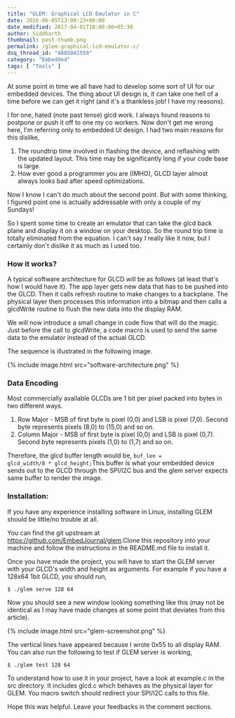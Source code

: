 ```yaml
---
title: "GLEM: Graphical LCD Emulator in C"
date: 2016-06-05T13:09:23+00:00
date_modified: 2017-04-01T10:00:00+05:30
author: Siddharth
thumbnail: post-thumb.png
permalink: /glem-graphical-lcd-emulator-c/
dsq_thread_id: "4885041559"
category: "Embedded"
tags: [ "Tools" ]
---
```


At some point in time we all have had to develop some sort of UI for our embedded devices. The thing about UI design is, it can take one hell of a time before we can get it right (and it's a thankless job! I have my reasons).

I for one, hated (note past tense) glcd work. I always found reasons to postpone or push it off to one my co workers. Now don't get me wrong here, I'm referring only to embedded UI design. I had two main reasons for this dislike,

  1. The roundtrip time involved in flashing the device, and reflashing with the updated layout. This time may be significantly long if your code base is large.
  2. How ever good a programmer you are (IMHO), GLCD layer almost always looks bad after speed optimizations.

Now I know I can't do much about the second point. But with some thinking, I figured point one is actually addressable with only a couple of my Sundays!

So I spent some time to create an emulator that can take the glcd back plane and display it on a window on your desktop. So the round trip time is totally eliminated from the equation. I can't say I really like it now, but I certainly don't dislike it as much as I used too.

### How it works?

A typical software architecture for GLCD will be as follows (at least that's how I would have it). The app layer gets new data that has to be pushed into the GLCD. Then it calls refresh routine to make changes to a backplane. The physical layer then processes this information into a  bitmap and then calls a glcdWrite routine to flush the new data into the display RAM.

We will now introduce a small change in code flow that will do the magic. Just before the call to glcdWrite, a code macro is used to send the same data to the emulator instead of the actual GLCD.

The sequence is illustrated in the following image.

{% include image.html src="software-architecture.png" %}

### Data Encoding

Most commercially available GLCDs are 1 bit per pixel packed into bytes in two different ways.

  1. Row Major - MSB of first byte is pixel (0,0) and LSB is pixel (7,0). Second byte represents pixels (8,0) to (15,0) and so on.
  2. Column Major - MSB of first byte is pixel (0,0) and LSB is pixel (0,7). Second byte represents pixels (1,0) to (1,7) and so on.

Therefore, the glcd buffer length would be, <code>buf_len = glcd_width/8 * glcd_height;</code>This buffer is what your embedded device sends out to the GLCD through the SPI/I2C bus and the glem server expects same buffer to render the image.

### Installation:

If you have any experience installing software in Linux, installing GLEM should be little/no trouble at all.

You can find the git upstream at <https://github.com/EmbedJournal/glem>.Clone this repository into your machine and follow the instructions in the README.md file to install it.

Once you have made the project, you will have to start the GLEM server with your GLCD's width and height as arguments. For example if you have a 128x64 1bit GLCD, you should run,

```shell
$ ./glem serve 128 64
```

Now you should see a new window looking something like this (may not be identical as I may have made changes at some point that deviates from this article).

{% include image.html src="glem-screenshot.png" %}

The vertical lines have appeared because I wrote 0x55 to all display RAM. You can also run the following to test if GLEM server is working,

```shell
$ ./glem test 128 64
```

To understand how to use it in your project, have a look at example.c in the src directory. It includes glcd.c which behaves as the physical layer for GLEM. You macro switch should redirect your SPI/I2C calls to this file.

Hope this was helpful. Leave your feedbacks in the comment sections.
